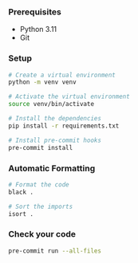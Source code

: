 ### Prerequisites

- Python 3.11
- Git

### Setup

```bash
# Create a virtual environment
python -m venv venv

# Activate the virtual environment
source venv/bin/activate

# Install the dependencies
pip install -r requirements.txt

# Install pre-commit hooks
pre-commit install
```

### Automatic Formatting

```bash
# Format the code
black .

# Sort the imports
isort .
```

### Check your code

```bash
pre-commit run --all-files
```
